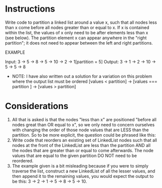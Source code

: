 # Instructions

Write code to partition a linked list around a value x, such that all nodes less than x come before all nodes greater than or equal to x. If x is contained within the list, the values of x only need to be after elements less than x (see below). The partition element x can appear anywhere in the "right partition"; it does not need to appear between the left and right partitions.

EXAMPLE

Input: 3 -> 5 -> 8 -> 5 -> 10 -> 2 -> 1[partition = 5]
Output: 3 -> 1 -> 2 -> 10 -> 5 -> 5 -> 8

* NOTE: I have also written out a solution for a variation on this problem where the output list must be ordered [values < partition] -> [values === partition ] -> [values > partition]


# Considerations

1. All that is asked is that the nodes "less than x" are positioned "before all nodes great than OR equal to x", so we only need to concern ourselves with changing the order of those node values that are LESS than the partition. So to be more explicit, the question could be phrased like this:
  1. Write code that reorders an existing set of LinkedList nodes such that all nodes at the front of the LinkedList are less than the partition AND all the nodes that are greater than or equal to come afterwards. The node values that are equal to the given partition DO NOT need to be reordered.
2. The example given is a bit misleading because if you were to simply traverse the list, construct a new LinkedList of all the lesser values, and then append it to the remaining values, you would expect the output to be this: 3 -> 2 -> 1 -> 5 -> 8 -> 5 -> 10.